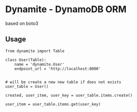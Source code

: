 # Dynamite - DynamoDB ORM

based on boto3

## Usage

```
from dynamite import Table

class User(Table):
    name = 'dynamite.User'
    endpoint_url = 'http://localhost:8000'


# will be create a new new table if does not exists
user_table = User()

created, user_item, user_key = user_table.items.create()

user_item = user_table.items.get(user_key)

```